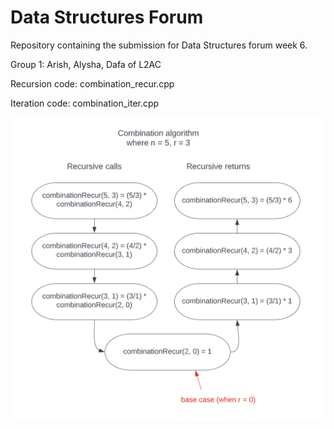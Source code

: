 # Data Structures Forum
Repository containing the submission for Data Structures forum week 6.

Group 1: Arish, Alysha, Dafa of L2AC

Recursion code: combination_recur.cpp

Iteration code: combination_iter.cpp

![diagram combination recursion](https://github.com/alyshapm/Forum_DS_Week6/blob/main/combination%20recur%20diagram.png)
